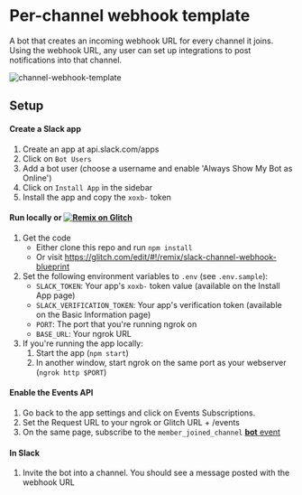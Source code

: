 # Per-channel webhook template

A bot that creates an incoming webhook URL for every channel it joins. Using the webhook URL, any user can set up integrations to post notifications into that channel.

![channel-webhook-template](https://cloud.githubusercontent.com/assets/700173/26604820/75c658d4-4540-11e7-951d-f79a3d09a0fc.gif)

## Setup

#### Create a Slack app

1. Create an app at api.slack.com/apps
1. Click on `Bot Users`
1. Add a bot user (choose a username and enable 'Always Show My Bot as Online')
1. Click on `Install App` in the sidebar
1. Install the app and copy the `xoxb-` token

#### Run locally or [![Remix on Glitch](https://cdn.glitch.com/2703baf2-b643-4da7-ab91-7ee2a2d00b5b%2Fremix-button.svg)](https://glitch.com/edit/#!/remix/slack-channel-webhook-blueprint)
1. Get the code
    * Either clone this repo and run `npm install`
    * Or visit https://glitch.com/edit/#!/remix/slack-channel-webhook-blueprint
1. Set the following environment variables to `.env` (see `.env.sample`):
    * `SLACK_TOKEN`: Your app's `xoxb-` token value (available on the Install App page)
    * `SLACK_VERIFICATION_TOKEN`: Your app's verification token (available on the Basic Information page)
    * `PORT`: The port that you're running ngrok on
    * `BASE_URL`: Your ngrok URL
1. If you're running the app locally:
    1. Start the app (`npm start`)
    1. In another window, start ngrok on the same port as your webserver (`ngrok http $PORT`)

#### Enable the Events API
1. Go back to the app settings and click on Events Subscriptions.
1. Set the Request URL to your ngrok or Glitch URL + /events
1. On the same page, subscribe to the `member_joined_channel` [**bot** event](https://cloud.githubusercontent.com/assets/700173/26603331/4f188f90-453b-11e7-9b6d-9ca541f0cbf1.png)


#### In Slack
1. Invite the bot into a channel. You should see a message posted with the webhook URL
